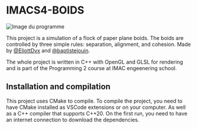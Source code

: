 # IMACS4-BOIDS

![Image du programme](https://github.com/baptistejouin/IMACS4-BOIDS/assets/92529084/e111a60c-b550-400d-9252-8b1804a31629)

This project is a simulation of a flock of paper plane boids. The boids are controlled by three simple rules: separation, alignment, and cohesion. Made by [@EliottDvx](https://github.com/EliottDvx) and [@baptistejouin](https://github.com/baptistejouin).

The whole project is written in C++ with OpenGL and GLSL for rendering and is part of the Programming 2 course at IMAC engeenering school.

## Installation and compilation

This project uses CMake to compile. To compile the project, you need to have CMake installed as VSCode extensions or on your computer. As well as a C++ compiler that supports C++20. On the first run, you need to have an internet connection to download the dependencies.
